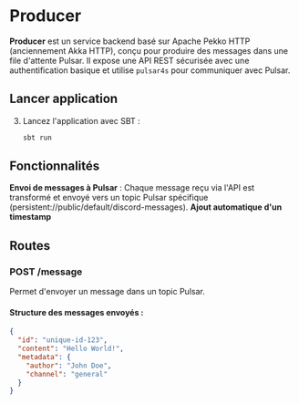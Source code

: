 # Producer

**Producer** est un service backend basé sur Apache Pekko HTTP (anciennement Akka HTTP), conçu pour produire des messages dans une file d'attente Pulsar. Il expose une API REST sécurisée avec une authentification basique et utilise `pulsar4s` pour communiquer avec Pulsar.

## Lancer application

3. Lancez l'application avec SBT :
   ```bash
   sbt run
   ```

## Fonctionnalités

**Envoi de messages à Pulsar** : Chaque message reçu via l'API est transformé et envoyé vers un topic Pulsar spécifique (persistent://public/default/discord-messages).
**Ajout automatique d'un timestamp**

## Routes

### **POST /message**

Permet d'envoyer un message dans un topic Pulsar.

#### Structure des messages envoyés :

```json
{
  "id": "unique-id-123",
  "content": "Hello World!",
  "metadata": {
    "author": "John Doe",
    "channel": "general"
  }
}
```
